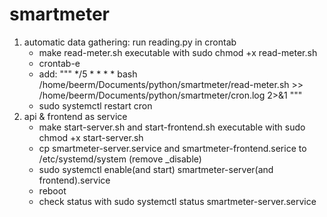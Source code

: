 # smartmeter

1. automatic data gathering: run reading.py in crontab
	- make read-meter.sh executable with sudo chmod +x read-meter.sh
	- crontab-e 
	- add: """ */5 * * * * bash /home/beerm/Documents/python/smartmeter/read-meter.sh >> /home/beerm/Documents/python/smartmeter/cron.log 2>&1 """ 
	- sudo systemctl restart cron
2. api & frontend as service
	- make start-server.sh and start-frontend.sh executable with sudo chmod +x start-server.sh
	- cp smartmeter-server.service and smartmeter-frontend.serice to /etc/systemd/system (remove _disable)
	- sudo systemctl enable(and start) smartmeter-server(and frontend).service
	- reboot
	- check status with sudo systemctl status smartmeter-server.service 
